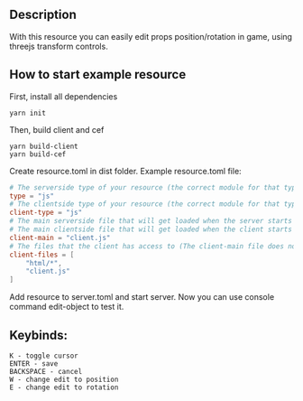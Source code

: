 ## Description

With this resource you can easily edit props position/rotation in game, using threejs transform controls.

## How to start example resource

First, install all dependencies

```
yarn init
```

Then, build client and cef

```
yarn build-client
yarn build-cef
```

Create resource.toml in dist folder. Example resource.toml file:

```toml
# The serverside type of your resource (the correct module for that type has to be loaded)
type = "js"
# The clientside type of your resource (the correct module for that type has to be loaded)
client-type = "js"
# The main serverside file that will get loaded when the server starts
# The main clientside file that will get loaded when the client starts
client-main = "client.js"
# The files that the client has access to (The client-main file does not have to be included here)
client-files = [
    "html/*",
    "client.js"
]
```

Add resource to server.toml and start server. Now you can use console command edit-object to test it.

## Keybinds:

```
K - toggle cursor
ENTER - save
BACKSPACE - cancel
W - change edit to position
E - change edit to rotation

```
